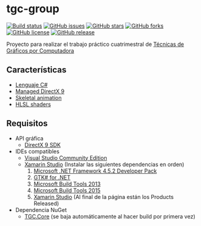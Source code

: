 # tgc-group
[![Build status](https://ci.appveyor.com/api/projects/status/uvyboubq91uhwf3v?svg=true)](https://ci.appveyor.com/project/rejurime/tgc-group)
[![GitHub issues](https://img.shields.io/github/issues/tgc-utn/tgc-group.svg)](https://github.com/tgc-utn/tgc-group/issues)
[![GitHub stars](https://img.shields.io/github/stars/tgc-utn/tgc-group.svg)](https://github.com/tgc-utn/tgc-group/stargazers)
[![GitHub forks](https://img.shields.io/github/forks/tgc-utn/tgc-group.svg)](https://github.com/tgc-utn/tgc-group/network)
[![GitHub license](https://img.shields.io/badge/license-MIT-blue.svg)](https://raw.githubusercontent.com/tgc-utn/tgc-group/master/LICENSE)
[![GitHub release](https://img.shields.io/github/release/tgc-utn/tgc-group.svg)](https://github.com/tgc-utn/tgc-group/releases)

Proyecto para realizar el trabajo práctico cuatrimestral de [Técnicas de Gráficos por Computadora](http://tgc-utn.github.io/)

## Características
* [Lenguaje C#](https://msdn.microsoft.com/es-ar/library/kx37x362.aspx)
* [Managed DirectX 9](https://en.wikipedia.org/wiki/Managed_DirectX)
* [Skeletal animation](https://en.wikipedia.org/wiki/Skeletal_animation)
* [HLSL shaders](https://msdn.microsoft.com/en-us/library/windows/desktop/bb509561%28v=vs.85%29.aspx)

## Requisitos
* API gráfica
    * [DirectX 9 SDK](http://www.microsoft.com/en-us/download/details.aspx?displaylang=en&id=6812)
* IDEs compatibles
    * [Visual Studio Community Edition](https://www.visualstudio.com/es-ar/products/visual-studio-community-vs)
    * [Xamarin Studio](https://www.xamarin.com/studio) (Instalar las siguientes dependencias en orden)
        1. [Microsoft .NET Framework 4.5.2 Developer Pack](https://www.microsoft.com/es-ar/download/details.aspx?id=42637)
        2. [GTK# for .NET](http://www.mono-project.com/download/#download-win)
        3. [Microsoft Build Tools 2013](https://www.microsoft.com/es-ar/download/details.aspx?id=40760)
        4. [Microsoft Build Tools 2015](https://www.microsoft.com/es-ar/download/details.aspx?id=48159)
        5. [Xamarin Studio](https://releases.xamarin.com/) (Al final de la página están los Products Released)
* Dependencia NuGet
    * [TGC.Core](https://www.nuget.org/packages/TGC.Core/) (se baja automáticamente al hacer build por primera vez)
